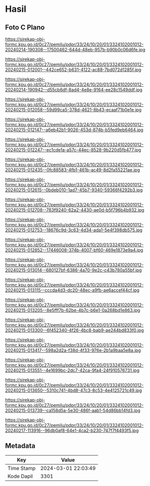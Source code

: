 # Hasil

## Foto C Plano

https://sirekap-obj-formc.kpu.go.id/0c27/pemilu/pdpr/33/24/10/20/01/3324102001012-20240214-190308--17500462-644d-48eb-957b-b90b0c06d6fe.jpg

https://sirekap-obj-formc.kpu.go.id/0c27/pemilu/pdpr/33/24/10/20/01/3324102001012-20240215-012001--442ce652-b631-4122-ac88-7bd072d1285f.jpg

https://sirekap-obj-formc.kpu.go.id/0c27/pemilu/pdpr/33/24/10/20/01/3324102001012-20240214-190942--d55cb6df-8ad4-4e8e-9164-ee28c1549ddf.jpg

https://sirekap-obj-formc.kpu.go.id/0c27/pemilu/pdpr/33/24/10/20/01/3324102001012-20240215-012058--59d99ca5-378d-4621-8b43-ecaaf71b0e1e.jpg

https://sirekap-obj-formc.kpu.go.id/0c27/pemilu/pdpr/33/24/10/20/01/3324102001012-20240215-012147--a6eb42b1-9026-453d-874b-b5fed9eb6464.jpg

https://sirekap-obj-formc.kpu.go.id/0c27/pemilu/pdpr/33/24/10/20/01/3324102001012-20240215-012247--ec1cde1a-a57c-44ec-8528-9b220d5fb477.jpg

https://sirekap-obj-formc.kpu.go.id/0c27/pemilu/pdpr/33/24/10/20/01/3324102001012-20240215-012435--0fc88583-4fb1-461b-ac49-8d2fa55221ae.jpg

https://sirekap-obj-formc.kpu.go.id/0c27/pemilu/pdpr/33/24/10/20/01/3324102001012-20240215-012615--0bdeb010-1ad7-45b7-9340-59366f4292b3.jpg

https://sirekap-obj-formc.kpu.go.id/0c27/pemilu/pdpr/33/24/10/20/01/3324102001012-20240215-012708--783f9240-62a2-4430-ae0d-b5f796b4b932.jpg

https://sirekap-obj-formc.kpu.go.id/0c27/pemilu/pdpr/33/24/10/20/01/3324102001012-20240215-012753--18676c9d-3c63-4d34-ada1-5e4f398db575.jpg

https://sirekap-obj-formc.kpu.go.id/0c27/pemilu/pdpr/33/24/10/20/01/3324102001012-20240215-012852--17446008-374b-4007-bf60-469e1873e9a4.jpg

https://sirekap-obj-formc.kpu.go.id/0c27/pemilu/pdpr/33/24/10/20/01/3324102001012-20240215-013014--680127bf-6386-4a70-9e2c-c43b780a55bf.jpg

https://sirekap-obj-formc.kpu.go.id/0c27/pemilu/pdpr/33/24/10/20/01/3324102001012-20240215-013115--cccda4d3-dc20-48ec-a9fb-ae6accef44cf.jpg

https://sirekap-obj-formc.kpu.go.id/0c27/pemilu/pdpr/33/24/10/20/01/3324102001012-20240215-013205--8e5fff7b-62be-4b7c-b6e1-0a268bd1e863.jpg

https://sirekap-obj-formc.kpu.go.id/0c27/pemilu/pdpr/33/24/10/20/01/3324102001012-20240215-013300--6f452340-4f26-4bc8-bab9-ae244bd833f0.jpg

https://sirekap-obj-formc.kpu.go.id/0c27/pemilu/pdpr/33/24/10/20/01/3324102001012-20240215-013417--598a2d2a-f38d-4f33-976e-2b1a9baa5e8a.jpg

https://sirekap-obj-formc.kpu.go.id/0c27/pemilu/pdpr/33/24/10/20/01/3324102001012-20240215-013551--4e1699bc-2dc7-42ca-9fa4-24f910576731.jpg

https://sirekap-obj-formc.kpu.go.id/0c27/pemilu/pdpr/33/24/10/20/01/3324102001012-20240215-013650--5310c741-4bd8-47c3-8c53-4e4125721c49.jpg

https://sirekap-obj-formc.kpu.go.id/0c27/pemilu/pdpr/33/24/10/20/01/3324102001012-20240215-013739--ca158d5a-5e30-486f-aab1-54d86bb14fd3.jpg

https://sirekap-obj-formc.kpu.go.id/0c27/pemilu/pdpr/33/24/10/20/01/3324102001012-20240217-113916--96db0af8-64e1-4ca2-b230-747f7f4493f5.jpg


## Metadata

| Key        | Value               |
| ---------- | ------------------- |
| Time Stamp | 2024-03-01 22:03:49 |
| Kode Dapil | 3301                |



